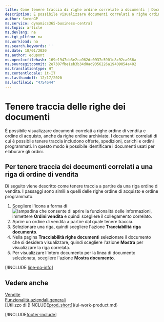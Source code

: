 ```yaml
---
title: Come tenere traccia di righe ordine correlate a documenti | Documenti Microsoft
description: È possibile visualizzare documenti correlati a righe ordine di vendita e ordine di acquisto, anche da righe ordine archiviate. I documenti correlati di cui è possibile tenere traccia includono offerte, spedizioni, carichi e ordini programmati. In questo modo è possibile identificare i documenti usati per elaborare gli ordini.
author: SorenGP
ms.service: dynamics365-business-central
ms.topic: article
ms.devlang: na
ms.tgt_pltfrm: na
ms.workload: na
ms.search.keywords: ''
ms.date: 10/01/2020
ms.author: edupont
ms.openlocfilehash: 169e1947cb3e2ca962dc0937c5901c8c92ca936a
ms.sourcegitcommit: 2e7307fbe1eb3b34d0ad9356226a19409054a402
ms.translationtype: HT
ms.contentlocale: it-IT
ms.lasthandoff: 12/17/2020
ms.locfileid: "4754644"
---
```

# <a name="track-document-lines"></a>Tenere traccia delle righe dei documenti
È possibile visualizzare documenti correlati a righe ordine di vendita e ordine di acquisto, anche da righe ordine archiviate. I documenti correlati di cui è possibile tenere traccia includono offerte, spedizioni, carichi e ordini programmati. In questo modo è possibile identificare i documenti usati per elaborare gli ordini.  

## <a name="to-track-documents-related-to-a-sales-order-line"></a>Per tenere traccia dei documenti correlati a una riga di ordine di vendita
Di seguito viene descritto come tenere traccia a partire da una riga ordine di vendita. I passaggi sono simili a quelli delle righe ordine di acquisto e ordine programmato.

1.  Scegliere l'icona a forma di ![lampadina che consente di aprire la funzionalità delle informazioni](media/ui-search/search_small.png "Informazioni sull'operazione che si desidera eseguire"), immettere **Ordini vendita** e quindi scegliere il collegamento correlato.  
2.  Aprire un ordine di vendita a partire dal quale tenere traccia.  
3.  Selezionare una riga, quindi scegliere l'azione **Tracciabilità riga documento**.
4. Nella pagina **Tracciabilità righe documenti** selezionare il documento che si desidera visualizzare, quindi scegliere l'azione **Mostra** per visualizzare la riga correlata.
5. Per visualizzare l'intero documento per la linea di documento selezionata, scegliere l'azione **Mostra documento**.

[!INCLUDE [line-no-info](includes/line-no-info.md)]

## <a name="see-also"></a>Vedere anche
[Vendite](sales-manage-sales.md)  
[Funzionalità aziendali generali](ui-across-business-areas.md)  
[Utilizzo di [!INCLUDE[prod_short](includes/prod_short.md)]](ui-work-product.md)


[!INCLUDE[footer-include](includes/footer-banner.md)]